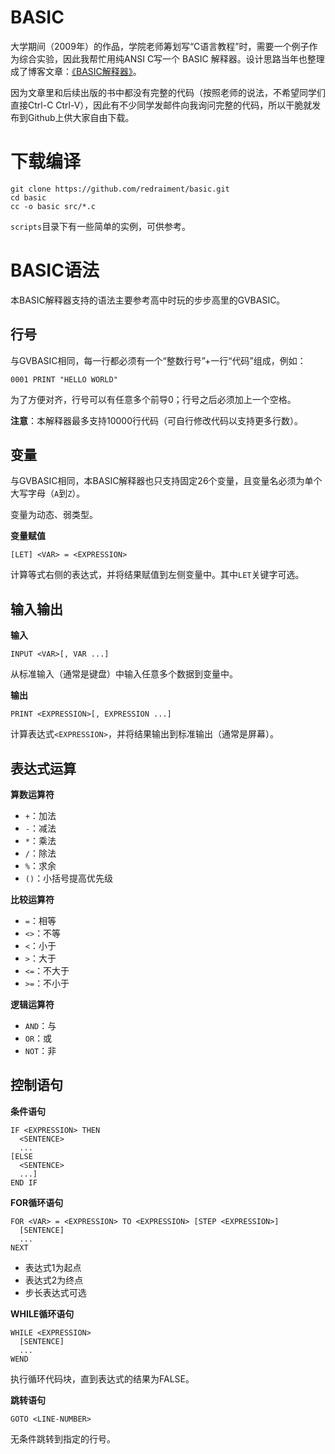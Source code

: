 # BASIC

大学期间（2009年）的作品，学院老师筹划写“C语言教程”时，需要一个例子作为综合实验，因此我帮忙用纯ANSI C写一个 BASIC 解释器。设计思路当年也整理成了博客文章：[《BASIC解释器》](http://zzp.me/archive/basic解释器.html)。

因为文章里和后续出版的书中都没有完整的代码（按照老师的说法，不希望同学们直接Ctrl-C Ctrl-V），因此有不少同学发邮件向我询问完整的代码，所以干脆就发布到Github上供大家自由下载。

# 下载编译

```
git clone https://github.com/redraiment/basic.git
cd basic
cc -o basic src/*.c
```

`scripts`目录下有一些简单的实例，可供参考。

# BASIC语法

本BASIC解释器支持的语法主要参考高中时玩的步步高里的GVBASIC。

## 行号

与GVBASIC相同，每一行都必须有一个“整数行号”+一行“代码”组成，例如：

```
0001 PRINT "HELLO WORLD"
```

为了方便对齐，行号可以有任意多个前导0；行号之后必须加上一个空格。

**注意**：本解释器最多支持10000行代码（可自行修改代码以支持更多行数）。

## 变量

与GVBASIC相同，本BASIC解释器也只支持固定26个变量，且变量名必须为单个大写字母（`A`到`Z`）。

变量为动态、弱类型。

**变量赋值**

```
[LET] <VAR> = <EXPRESSION>
```

计算等式右侧的表达式，并将结果赋值到左侧变量中。其中`LET`关键字可选。

## 输入输出

**输入**

```
INPUT <VAR>[, VAR ...]
```

从标准输入（通常是键盘）中输入任意多个数据到变量中。

**输出**

```
PRINT <EXPRESSION>[, EXPRESSION ...]
```

计算表达式`<EXPRESSION>`，并将结果输出到标准输出（通常是屏幕）。

## 表达式运算

**算数运算符**

* `+`：加法
* `-`：减法
* `*`：乘法
* `/`：除法
* `%`：求余
* `()`：小括号提高优先级

**比较运算符**

* `=`：相等
* `<>`：不等
* `<`：小于
* `>`：大于
* `<=`：不大于
* `>=`：不小于

**逻辑运算符**

* `AND`：与
* `OR`：或
* `NOT`：非

## 控制语句

**条件语句**

```
IF <EXPRESSION> THEN
  <SENTENCE>
  ...
[ELSE
  <SENTENCE>
  ...]
END IF
```

**FOR循环语句**

```
FOR <VAR> = <EXPRESSION> TO <EXPRESSION> [STEP <EXPRESSION>]
  [SENTENCE]
  ...
NEXT
```

* 表达式1为起点
* 表达式2为终点
* 步长表达式可选

**WHILE循环语句**

```
WHILE <EXPRESSION>
  [SENTENCE]
  ...
WEND
```

执行循环代码块，直到表达式的结果为FALSE。

**跳转语句**

```
GOTO <LINE-NUMBER>
```

无条件跳转到指定的行号。
